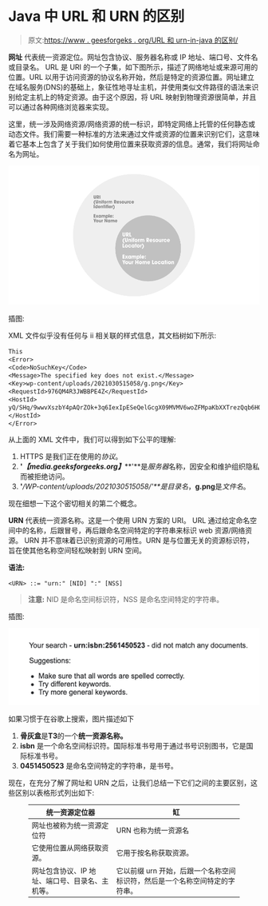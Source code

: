 # Java 中 URL 和 URN 的区别

> 原文:[https://www . geesforgeks . org/URL 和 urn-in-java 的区别/](https://www.geeksforgeeks.org/difference-between-url-and-urn-in-java/)

**网址** 代表统一资源定位。网址包含协议、服务器名称或 IP 地址、端口号、文件名或目录名。 URL 是 URI 的一个子集，如下图所示，描述了网络地址或来源可用的位置。URL 以用于访问资源的协议名称开始，然后是特定的资源位置。网址建立在域名服务(DNS)的基础上，象征性地寻址主机，并使用类似文件路径的语法来识别给定主机上的特定资源。由于这个原因，将 URL 映射到物理资源很简单，并且可以通过各种网络浏览器来实现。

这里，统一涉及网络资源/网络资源的统一标识，即特定网络上托管的任何静态或动态文件。我们需要一种标准的方法来通过文件或资源的位置来识别它们，这意味着它基本上包含了关于我们如何使用位置来获取资源的信息。通常，我们将网址命名为网址。

![](img/d922e614163b5b819dcc92e6ffd81043.png)

插图:

XML 文件似乎没有任何与 ii 相关联的样式信息，其文档树如下所示:

```
This 
<Error>
<Code>NoSuchKey</Code>
<Message>The specified key does not exist.</Message>
<Key>wp-content/uploads/2021030515058/g.png</Key>
<RequestId>976QM4R3JWBBPE4Z</RequestId>
<HostId>
yQ/SHq/9wwvXszbY4pAQrZOk+3q6IexIpESeQelGcgX09MVMV6woZFMpaKbXXTrezQqb6HQ7h+4=
</HostId>
</Error>
```

从上面的 XML 文件中，我们可以得到如下公平的理解:

1.  HTTPS 是我们正在使用的*协议*。
2.  **'*****【media.geeksforgeeks.org】*****'**是*服务器*名称，因安全和维护组织隐私而被拒绝访问。
3.  **'***/WP-content/uploads/2021030515058/***'**是*目录名*，**g.png**是*文件名*。

现在细想一下这个密切相关的第二个概念。

**URN** 代表统一资源名称。这是一个使用 URN 方案的 URI。 URL 通过给定命名空间中的名称，后跟冒号，再后跟命名空间特定的字符串来标识 web 资源/网络资源。 URN 并不意味着已识别资源的可用性。URN 是与位置无关的资源标识符，旨在使其他名称空间轻松映射到 URN 空间。

**语法:**

```
<URN> ::= "urn:" [NID] ":" [NSS]
```

> **注意:** NID 是命名空间标识符，NSS 是命名空间特定的字符串。

插图:

![](img/f977be2d3fd56b6e79e2266ff3f181fa.png)

如果习惯于在谷歌上搜索，图片描述如下

1.  **骨灰盒**是**T3**的一个**统一资源名称。**
2.  **isbn** 是一个命名空间标识符。国际标准书号用于通过书号识别图书，它是国际标准书号。
3.  **0451450523** 是命名空间特定的字符串，是书号。

现在，在充分了解了网址和 URN 之后，让我们总结一下它们之间的主要区别，这些区别以表格形式列出如下:

<figure class="table">

| 统一资源定位器 | 缸 |
| --- | --- |
| 网址也被称为统一资源定位符 | URN 也称为统一资源名 |
| 它使用位置从网络获取资源。 | 它用于按名称获取资源。 |
| 网址包含协议、IP 地址、端口号、目录名、主机等。 | 它以前缀 urn 开始，后跟一个名称空间标识符，然后是一个名称空间特定的字符串。 |

</figure>